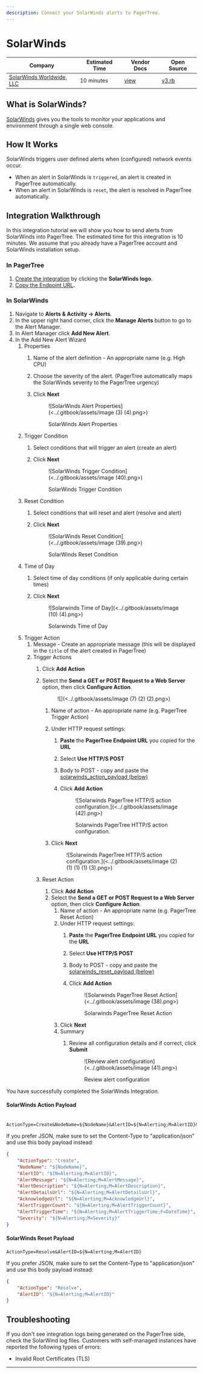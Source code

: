 ```yaml
---
description: Connect your SolarWinds alerts to PagerTree.
---
```


# SolarWinds

| Company                                                  | Estimated Time | Vendor Docs                                                                                                                                                                                 | Open Source                                                                                                                     |
| -------------------------------------------------------- | -------------- | ------------------------------------------------------------------------------------------------------------------------------------------------------------------------------------------- | ------------------------------------------------------------------------------------------------------------------------------- |
| [SolarWinds Worldwide, LLC](https://www.solarwinds.com/) | 10 minutes     | [view](https://support.solarwinds.com/Success\_Center/Orion\_Platform/Orion\_Documentation/Orion\_Platform\_Administrator\_Guide/Available\_alert\_actions/Send\_a\_GET\_or\_POST\_request) | [v3.rb](https://github.com/PagerTree/pager\_tree-integrations/blob/main/app/models/pager\_tree/integrations/solar\_winds/v3.rb) |

## What is SolarWinds?

[SolarWinds](https://www.solarwinds.com/) gives you the tools to monitor your applications and environment through a single web console.

## **How It Works**

SolarWinds triggers user defined alerts when (configured) network events occur.

* When an alert in SolarWinds is `triggered`, an alert is created in PagerTree automatically.
* When an alert in SolarWinds is `reset`, the alert is resolved in PagerTree automatically.

## Integration Walkthrough

In this integration tutorial we will show you how to send alerts from SolarWinds into PagerTree. The estimated time for this integration is 10 minutes. We assume that you already have a PagerTree account and SolarWinds installation setup.

### In PagerTree

1. [Create the integration](introduction.md#create-an-integration) by clicking the **SolarWinds logo**.
2. [Copy the Endpoint URL](introduction.md#copy-the-endpoint-url)**.**

### **In SolarWinds**

1. Navigate to **Alerts & Activity -> Alerts**.
2. In the upper right hand corner, click the **Manage Alerts** button to go to the Alert Manager.
3. In Alert Manager click **Add New Alert**.
4. In the Add New Alert Wizard
   1. Properties
      1. Name of the alert definition - An appropriate name (e.g. High CPU)
      2. Choose the severity of the alert. (PagerTree automatically maps the SolarWinds severity to the PagerTree urgency)
      3.  Click **Next**&#x20;

          <figure>![SolarWinds Alert Properties](<../.gitbook/assets/image (3) (4).png>)<figcaption><p>SolarWinds Alert Properties</p></figcaption></figure>
   2. Trigger Condition
      1. Select conditions that will trigger an alert (create an alert)
      2.  Click **Next**&#x20;

          <figure>![SolarWinds Trigger Condition](<../.gitbook/assets/image (40).png>)<figcaption><p>SolarWinds Trigger Condition</p></figcaption></figure>
   3. Reset Condition
      1. Select conditions that will reset and alert (resolve and alert)
      2.  Click **Next**&#x20;

          <figure>![SolarWinds Reset Condition](<../.gitbook/assets/image (39).png>)<figcaption><p>SolarWinds Reset Condition</p></figcaption></figure>
   4. Time of Day
      1. Select time of day conditions (if only applicable during certain times)
      2.  Click **Next**&#x20;

          <figure>![Solarwinds Time of Day](<../.gitbook/assets/image (10) (4).png>)<figcaption><p>Solarwinds Time of Day</p></figcaption></figure>
   5. Trigger Action
      1. Message - Create an appropriate message (this will be displayed in the `title` of the alert created in PagerTree)
      2. Trigger Actions
         1. Click **Add Action**
         2.  Select the **Send a GET or POST Request to a Web Server** option, then click **Configure Action**.&#x20;



             <figure>![](<../.gitbook/assets/image (7) (2) (2).png>)<figcaption></figcaption></figure>

             1. Name of action - An appropriate name (e.g. PagerTree Trigger Action)
             2. Under HTTP request settings:
                1. **Paste** the **PagerTree Endpoint URL** you copied for the **URL**
                2. Select **Use HTTP/S POST**
                3. Body to POST - copy and paste the [solarwinds\_action\_payload (below)](solarwinds.md#solarwinds-action-payload)
                4.  Click **Add Action**&#x20;

                    <figure>![Solarwinds PagerTree HTTP/S action configuration.](<../.gitbook/assets/image (42).png>)<figcaption><p>Solarwinds PagerTree HTTP/S action configuration.</p></figcaption></figure>
             3.  Click **Next**&#x20;

                 <figure>![Solarwinds PagerTree HTTP/S action configuration.](<../.gitbook/assets/image (2) (1) (1) (1) (3).png>)<figcaption></figcaption></figure>
         3. Reset Action
            1. Click **Add Action**
            2. Select the **Send a GET or POST Request to a Web Server** option, then click **Configure Action**.
               1. Name of action - An appropriate name (e.g. PagerTree Reset Action)
               2. Under HTTP request settings:
                  1. **Paste** the **PagerTree Endpoint URL** you copied for the **URL**
                  2. Select **Use HTTP/S POST**
                  3. Body to POST - copy and paste the [solarwinds\_reset\_payload (below)](solarwinds.md#solarwinds-reset-payload)
                  4.  Click **Add Action**&#x20;

                      <figure>![Solarwinds PagerTree Reset Action](<../.gitbook/assets/image (38).png>)<figcaption><p>Solarwinds PagerTree Reset Action</p></figcaption></figure>
               3. Click **Next**
               4. Summary
                  1.  Review all configuration details and if correct, click **Submit**&#x20;

                      <figure>![Review alert configuration](<../.gitbook/assets/image (41).png>)<figcaption><p>Review alert configuration</p></figcaption></figure>

You have successfully completed the SolarWinds Integration.

#### SolarWinds Action Payload

```text title="solarwinds_action_payload.url"

ActionType=Create&NodeName=${NodeName}&AlertID=${N=Alerting;M=AlertID}&AlertMessage=${N=Alerting;M=AlertMessage}&AlertDescription=${N=Alerting;M=AlertDescription}&AlertDetailsUrl=${N=Alerting;M=AlertDetailsUrl}&AcknowledgeUrl=${N=Alerting;M=AcknowledgeUrl}&AlertTriggerCount=${N=Alerting;M=AlertTriggerCount}&AlertTriggerTime=${N=Alerting;M=AlertTriggerTime;F=DateTime}&Severity=${N=Alerting;M=Severity}
```

If you prefer JSON, make sure to set the Content-Type to "application/json" and use this body payload instead:

```json title="solarwinds_action_payload.json" showLineNumbers
{
    "ActionType": "Create",
    "NodeName": "${NodeName}",
    "AlertID": "${N=Alerting;M=AlertID}",
    "AlertMessage": "${N=Alerting;M=AlertMessage}",
    "AlertDescription": "${N=Alerting;M=AlertDescription}",
    "AlertDetailsUrl": "${N=Alerting;M=AlertDetailsUrl}",
    "AcknowledgeUrl": "${N=Alerting;M=AcknowledgeUrl}",
    "AlertTriggerCount": "${N=Alerting;M=AlertTriggerCount}",
    "AlertTriggerTime": "${N=Alerting;M=AlertTriggerTime;F=DateTime}",
    "Severity": "${N=Alerting;M=Severity}"
}
```

#### SolarWinds Reset Payload

```text title="solarwinds_reset_payload.url"
ActionType=Resolve&AlertID=${N=Alerting;M=AlertID}
```

If you prefer JSON, make sure to set the Content-Type to "application/json" and use this body payload instead:

```json
{
    "ActionType": "Resolve",
    "AlertID": "${N=Alerting;M=AlertID}"
}
```

## Troubleshooting

If you don't see integration logs being generated on the PagerTree side, check the SolarWind log files. Customers with self-managed instances have reported the following types of errors:

* Invalid Root Certificates (TLS)

***
